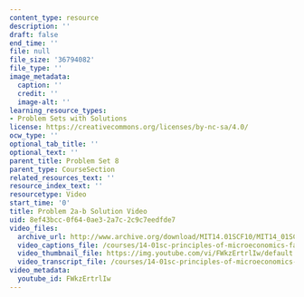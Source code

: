 ```yaml
---
content_type: resource
description: ''
draft: false
end_time: ''
file: null
file_size: '36794082'
file_type: ''
image_metadata:
  caption: ''
  credit: ''
  image-alt: ''
learning_resource_types:
- Problem Sets with Solutions
license: https://creativecommons.org/licenses/by-nc-sa/4.0/
ocw_type: ''
optional_tab_title: ''
optional_text: ''
parent_title: Problem Set 8
parent_type: CourseSection
related_resources_text: ''
resource_index_text: ''
resourcetype: Video
start_time: '0'
title: Problem 2a-b Solution Video
uid: 8ef43bcc-0f64-0ae3-2a7c-2c9c7eedfde7
video_files:
  archive_url: http://www.archive.org/download/MIT14.01SCF10/MIT14_01SCF10_problem_8-2_300k.mp4
  video_captions_file: /courses/14-01sc-principles-of-microeconomics-fall-2011/ade8c32d2a5c5567bbb1cac49b1274fe_FWkzErtrlIw.vtt
  video_thumbnail_file: https://img.youtube.com/vi/FWkzErtrlIw/default.jpg
  video_transcript_file: /courses/14-01sc-principles-of-microeconomics-fall-2011/bf7127eecf00106bb4669f0c4101fe95_FWkzErtrlIw.pdf
video_metadata:
  youtube_id: FWkzErtrlIw
---
```

